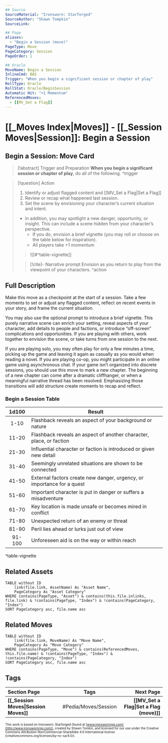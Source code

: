 ```yaml
---
## Source
SourceMaterial: "Ironsworn: Starforged"
SourceAuthor: "Shawn Tompkin"
SourceLink: 

## Page
aliases:
  - "Begin a Session (move)"
PageType: Move
PageCategory: Session
PageOrder: 1

## Oracle
MoveName: Begin a Session
InlineCmd: BAS
Trigger: "When you begin a significant session or chapter of play"
RollType: Oracle
RollStat: Oracle/BeginSession
Automatic Hit: "+1 Momentum"
ReferencedMoves: 
  - [[MV_Set a Flag]]
---
```

# [[_Moves Index|Moves]] - [[_Session Moves|Session]]: Begin a Session

## Begin a Session: Move Card
>[!abstract]  Trigger and Preparation
>**When you begin a significant session or chapter of play**, do all of the following. ^trigger

> [!question] Action
> 1. Identify or adjust flagged content and [[MV_Set a Flag|Set a Flag]]
>2. Review or recap what happened last session.
>3. Set the scene by envisioning your character’s current situation and intent.
> - In addition, you may spotlight a new danger, opportunity, or insight. This can include a scene hidden from your character’s perspective.
> 	- If you do, envision a brief vignette (you may roll or choose on the table below for inspiration).
> 	- All players take +1 momentum
> > ![[#^table-vignette]]
> 
> > [!cite]- Narrative prompt
> > Envision as you return to play from the viewpoint of your characters. ^action

## Full Description
Make this move as a checkpoint at the start of a session. Take a few moments to set or adjust any flagged content, reflect on recent events in your story, and frame the current situation. 

You may also use the optional prompt to introduce a brief vignette. This purely narrative scene can enrich your setting, reveal aspects of your character, add details to people and factions, or introduce “off-screen” complications and opportunities. If you are playing with others, work together to envision the scene, or take turns from one session to the next. 

If you are playing solo, you may often play for only a few minutes a time, picking up the game and leaving it again as casually as you would when reading a novel. If you are playing co-op, you might participate in an online game using asynchronous chat. If your game isn’t organized into discrete sessions, you should use this move to mark a new chapter. The beginning of a new chapter can come after a dramatic cliffhanger, or when a meaningful narrative thread has been resolved. Emphasizing those transitions will add structure create moments to recap and reflect.

### Begin a Session Table

| 1d100 | Result |
|:---:| --- |
| 1-10 | Flashback reveals an aspect of your background or nature |
| 11-20 | Flashback reveals an aspect of another character, place, or faction |
| 21-30 | Influential character or faction is introduced or given new detail |
| 31-40 | Seemingly unrelated situations are shown to be connected |
| 41-50 | External factors create new danger, urgency, or importance for a quest |
| 51-60 | Important character is put in danger or suffers a misadventure |
| 61-70 | Key location is made unsafe or becomes mired in conflict |
| 71-80 | Unexpected return of an enemy or threat |
| 81-90 | Peril lies ahead or lurks just out of view |
| 91-100 | Unforeseen aid is on the way or within reach |
^table-vignette

## Related Assets
```dataview
TABLE without ID
	link(file.link, AssetName) As "Asset Name",
	PageCategory As "Asset Category"
WHERE contains(PageType, "Asset") & contains(this.file.inlinks, file.link) & !contains(PageType, "Index") & !contains(PageCategory, "Index")
SORT PageCategory asc, file.name asc
```

## Related Moves
```dataview
TABLE without ID
	link(file.link, MoveName) As "Move Name",
	PageCategory As "Move Category"
WHERE contains(PageType, "Move") & contains(ReferencedMoves, this.file.name) & !contains(PageType, "Index") & !contains(PageCategory, "Index")
SORT PageCategory asc, file.name asc
```

## Tags
| Section Page | Tags | Next Page |
|:--- |:---:| ---:|
| **[[_Session Moves\|Session Moves]]** | #Pedia/Moves/Session | **[[MV_Set a Flag\|Set a Flag (move)]]** |

<font size=-2>This work is based on Ironsworn: Starforged (found at [www.ironswornrpg.com](http://www.ironswornrpg.com)), created by Shawn Tomkin, and licensed for our use under the Creative Commons Attribution-NonCommercial-ShareAlike 4.0 International license  (creativecommons.org/licenses/by-nc-sa/4.0/).</font>